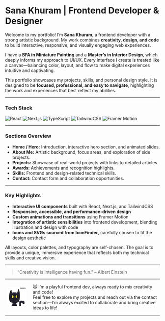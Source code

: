 # Sana Khuram | Frontend Developer & Designer 

Welcome to my portfolio! I’m **Sana Khuram**, a frontend developer with a strong artistic background. My work combines **creativity, design, and code** to build interactive, responsive, and visually engaging web experiences.  

I have a **BFA in Miniature Painting** and a **Master’s in Interior Design**, which deeply informs my approach to UI/UX. Every interface I create is treated like a canvas—balancing color, layout, and flow to make digital experiences intuitive and captivating.  

This portfolio showcases my projects, skills, and personal design style. It is designed to be **focused, professional, and easy to navigate**, highlighting the work and experiences that best reflect my abilities.  

---

### **Tech Stack**
![React](https://img.shields.io/badge/React-61DAFB?style=plastic&logo=react&logoColor=white&labelColor=61DAFB)
![Next.js](https://img.shields.io/badge/Next.js-000000?style=plastic&logo=next.js&logoColor=white&labelColor=000000)
![TypeScript](https://img.shields.io/badge/TypeScript-3178C6?style=plastic&logo=typescript&logoColor=white&labelColor=3178C6)
![TailwindCSS](https://img.shields.io/badge/Tailwind-06B6D4?style=plastic&logo=tailwind-css&logoColor=white&labelColor=06B6D4)
![Framer Motion](https://img.shields.io/badge/Framer-0055FF?style=plastic&logo=framer&logoColor=white&labelColor=0055FF)


---

### **Sections Overview**
- **Home / Hero:** Introduction, interactive hero section, and animated slides.  
- **About Me:** Artistic background, focus areas, and exploration of side projects.  
- **Projects:** Showcase of real-world projects with links to detailed articles.  
- **Awards:** Achievements and recognition highlights.  
- **Skills:** Frontend and design-related technical skills.  
- **Contact:** Contact form and collaboration opportunities.  

---

### **Key Highlights**
- **Interactive UI components** built with React, Next.js, and TailwindCSS  
- **Responsive, accessible, and performance-driven design**  
- **Custom animations and transitions** using Framer Motion  
- **Integration of artistic sensibilities** into frontend development, blending illustration and design with code  
- **Icons and SVGs sourced from IconFinder**, carefully chosen to fit the design aesthetic  

All layouts, color palettes, and typography are self-chosen. The goal is to provide a unique, immersive experience that reflects both my technical skills and creative vision.

---

> “Creativity is intelligence having fun.” – Albert Einstein

<table>
  <tr>
    <td>
      <img src="image.png" alt="Creative Animation" width="150" />
    </td>
    <td style="padding-left: 15px; vertical-align: middle;">
      <p>🐱 I’m a playful frontend dev, always ready to mix creativity and code!<br>
      Feel free to explore my projects and reach out via the contact section—I’m always excited to collaborate and bring creative ideas to life!</p>
    </td>
  </tr>
</table>






